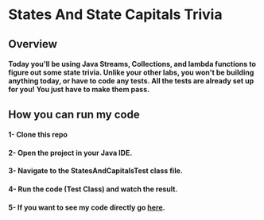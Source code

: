 # States And State Capitals Trivia
## Overview
#### Today you'll be using Java Streams, Collections, and lambda functions to figure out some state trivia. Unlike your other labs, you won't be building anything today, or have to code any tests. All the tests are already set up for you! You just have to make them pass.

## How you can run my code 

#### 1- Clone this repo
#### 2- Open the project in your Java IDE.
#### 3- Navigate to the StatesAndCapitalsTest class file.
#### 4- Run the code (Test Class) and watch the result.
#### 5- If you want to see my code directly go [here](https://github.com/MohamadSamara/statesAndCapitals/blob/main/lib/src/main/java/statesAndCapitals/StatesAndCapitals.java).

